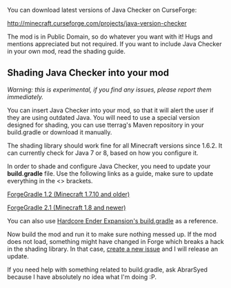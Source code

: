 You can download latest versions of Java Checker on CurseForge:

http://minecraft.curseforge.com/projects/java-version-checker

The mod is in Public Domain, so do whatever you want with it! Hugs and mentions appreciated but not required. If you want to include Java Checker in your own mod, read the shading guide.

## Shading Java Checker into your mod

*Warning: this is experimental, if you find any issues, please report them immediately.*

You can insert Java Checker into your mod, so that it will alert the user if they are using outdated Java. You will need to use a special version designed for shading, you can use tterrag's Maven repository in your build.gradle or download it manually.

The shading library should work fine for all Minecraft versions since 1.6.2. It can currently check for Java 7 or 8, based on how you configure it.

In order to shade and configure Java Checker, you need to update your **build.gradle** file. Use the following links as a guide, make sure to update everything in the <> brackets.

[ForgeGradle 1.2 (Minecraft 1.7.10 and older)](https://github.com/chylex/Java-Checker/wiki/Shading-with-ForgeGradle-1.2)

[ForgeGradle 2.1 (Minecraft 1.8 and newer)](https://github.com/chylex/Java-Checker/wiki/Shading-with-ForgeGradle-2.1)

You can also use [Hardcore Ender Expansion's build.gradle](https://github.com/chylex/Hardcore-Ender-Expansion/blob/master/build.gradle) as a reference.

Now build the mod and run it to make sure nothing messed up. If the mod does not load, something might have changed in Forge which breaks a hack in the shading library. In that case, [create a new issue](https://github.com/chylex/Java-Checker/issues) and I will release an update.

If you need help with something related to build.gradle, ask AbrarSyed because I have absolutely no idea what I'm doing :P.
